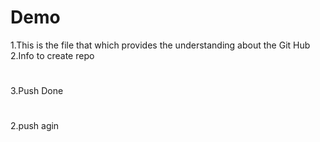 # Demo
1.This is the file that which provides the understanding about the Git Hub
2.Info to create repo
#
3.Push Done
#
2.push agin